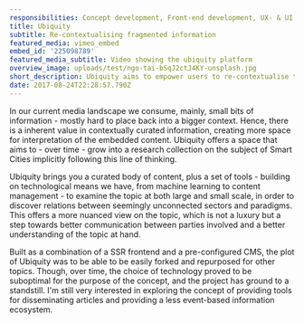 ```yaml
---
responsibilities: Concept development, Front-end development, UX- & UI design
title: Ubiquity
subtitle: Re-contextualising fragmented information
featured_media: vimeo_embed
embed_id: '225098789'
featured_media_subtitle: Video showing the ubiquity platform
overview_image: uploads/test/ngo-tai-bSqJ2ctJ4KY-unsplash.jpg
short_description: Ubiquity aims to empower users to re-contextualise the information they gained on a specific topic, by providing a platform that provides a set of tools to dissect information and engage with other people invested in the topic
date: 2017-08-24T22:28:57.790Z
---
```


In our current media landscape we consume, mainly, small bits of
information - mostly hard to place back into a bigger context. Hence, there
is a inherent value in contextually curated information, creating more
space for interpretation of the embedded content. Ubiquity offers a space
that aims to - over time - grow into a research collection on the subject
of Smart Cities implicitly following this line of thinking.


Ubiquity brings you a curated body of content, plus a set of tools -
building on technological means we have, from machine learning to content
management - to examine the topic at both large and small scale, in order
to discover relations between seemingly unconnected sectors and paradigms.
This offers a more nuanced view on the topic, which is not a luxury but a
step towards better communication between parties involved and a better
understanding of the topic at hand.

Built as a combination of a SSR frontend and a pre-configured CMS, the plot of Ubiquity was to be able to be easily forked and repurposed for other topics. 
Though, over time, the choice of technology proved to be suboptimal for the purpose of the concept, and the project has ground to a standstill. 
I'm still very interested in exploring the concept of providing tools for disseminating articles and providing a less event-based information ecosystem.